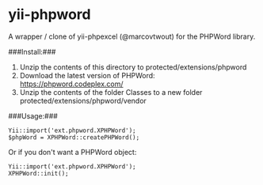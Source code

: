 yii-phpword
===========

A wrapper / clone of yii-phpexcel (@marcovtwout) for the PHPWord library.

###Install:###

1. Unzip the contents of this directory to protected/extensions/phpword
2. Download the latest version of PHPWord: https://phpword.codeplex.com/
3. Unzip the contents of the folder Classes to a new folder protected/extensions/phpword/vendor

###Usage:###

    Yii::import('ext.phpword.XPHPWord');      
    $phpWord = XPHPWord::createPHPWord();

Or if you don't want a PHPWord object:

    Yii::import('ext.phpword.XPHPWord');      
    XPHPWord::init();
